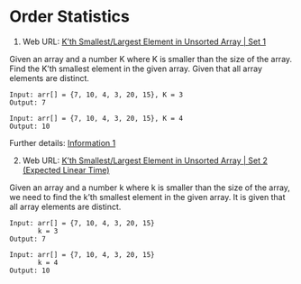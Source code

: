 # Order Statistics

1. Web URL: [K’th Smallest/Largest Element in Unsorted Array | Set 1](https://www.geeksforgeeks.org/kth-smallestlargest-element-unsorted-array/)

Given an array and a number K where K is smaller than the size of the array. Find the K’th smallest element in the given array. Given that all array elements are distinct.

```
Input: arr[] = {7, 10, 4, 3, 20, 15}, K = 3 
Output: 7

Input: arr[] = {7, 10, 4, 3, 20, 15}, K = 4 
Output: 10 
```

Further details: [Information 1](./INFO1.md)

2. Web URL: [K’th Smallest/Largest Element in Unsorted Array | Set 2 (Expected Linear Time)](https://www.geeksforgeeks.org/kth-smallestlargest-element-unsorted-array-set-2-expected-linear-time/)

Given an array and a number k where k is smaller than the size of the array, we need to find the k’th smallest element in the given array. It is given that all array elements are distinct.

```
Input: arr[] = {7, 10, 4, 3, 20, 15}
       k = 3
Output: 7

Input: arr[] = {7, 10, 4, 3, 20, 15}
       k = 4
Output: 10
```
